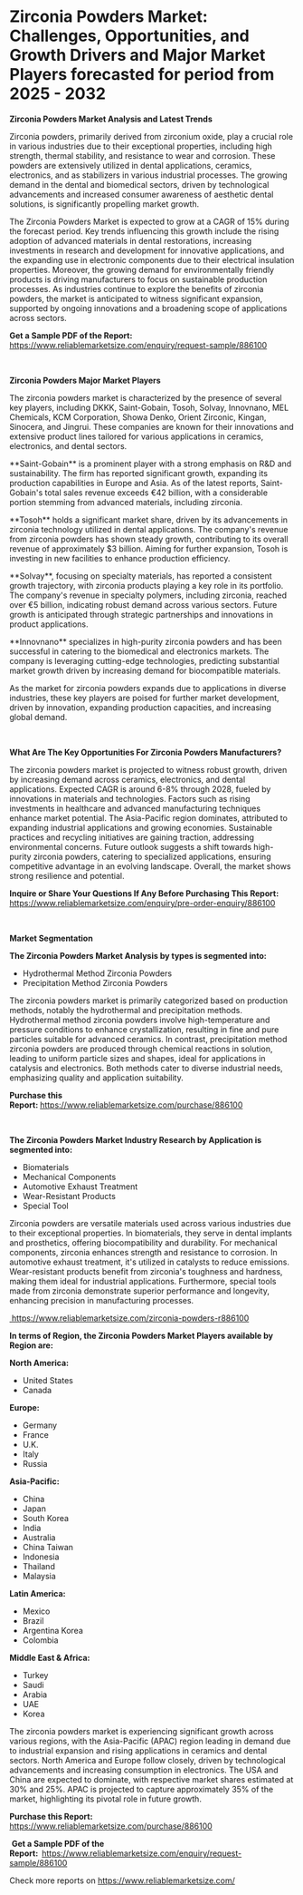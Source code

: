 <p><h1>Zirconia Powders Market: Challenges, Opportunities, and Growth Drivers and Major Market Players forecasted for period from 2025 - 2032</h1></p><p><strong>Zirconia Powders Market Analysis and Latest Trends</strong></p>
<p><p>Zirconia powders, primarily derived from zirconium oxide, play a crucial role in various industries due to their exceptional properties, including high strength, thermal stability, and resistance to wear and corrosion. These powders are extensively utilized in dental applications, ceramics, electronics, and as stabilizers in various industrial processes. The growing demand in the dental and biomedical sectors, driven by technological advancements and increased consumer awareness of aesthetic dental solutions, is significantly propelling market growth.</p><p>The Zirconia Powders Market is expected to grow at a CAGR of 15% during the forecast period. Key trends influencing this growth include the rising adoption of advanced materials in dental restorations, increasing investments in research and development for innovative applications, and the expanding use in electronic components due to their electrical insulation properties. Moreover, the growing demand for environmentally friendly products is driving manufacturers to focus on sustainable production processes. As industries continue to explore the benefits of zirconia powders, the market is anticipated to witness significant expansion, supported by ongoing innovations and a broadening scope of applications across sectors.</p></p>
<p><strong>Get a Sample PDF of the Report:&nbsp;</strong> <a href="https://www.reliablemarketsize.com/enquiry/request-sample/886100?utm_campaign=1884&utm_medium=2&utm_source=Github&utm_content=ia&utm_term=30012025&utm_id=zirconia-powders">https://www.reliablemarketsize.com/enquiry/request-sample/886100</a></p>
<p>&nbsp;</p>
<p><strong>Zirconia Powders Major Market Players</strong></p>
<p><p>The zirconia powders market is characterized by the presence of several key players, including DKKK, Saint-Gobain, Tosoh, Solvay, Innovnano, MEL Chemicals, KCM Corporation, Showa Denko, Orient Zirconic, Kingan, Sinocera, and Jingrui. These companies are known for their innovations and extensive product lines tailored for various applications in ceramics, electronics, and dental sectors.</p><p>**Saint-Gobain** is a prominent player with a strong emphasis on R&D and sustainability. The firm has reported significant growth, expanding its production capabilities in Europe and Asia. As of the latest reports, Saint-Gobain's total sales revenue exceeds €42 billion, with a considerable portion stemming from advanced materials, including zirconia.</p><p>**Tosoh** holds a significant market share, driven by its advancements in zirconia technology utilized in dental applications. The company's revenue from zirconia powders has shown steady growth, contributing to its overall revenue of approximately $3 billion. Aiming for further expansion, Tosoh is investing in new facilities to enhance production efficiency.</p><p>**Solvay**, focusing on specialty materials, has reported a consistent growth trajectory, with zirconia products playing a key role in its portfolio. The company's revenue in specialty polymers, including zirconia, reached over €5 billion, indicating robust demand across various sectors. Future growth is anticipated through strategic partnerships and innovations in product applications.</p><p>**Innovnano** specializes in high-purity zirconia powders and has been successful in catering to the biomedical and electronics markets. The company is leveraging cutting-edge technologies, predicting substantial market growth driven by increasing demand for biocompatible materials.</p><p>As the market for zirconia powders expands due to applications in diverse industries, these key players are poised for further market development, driven by innovation, expanding production capacities, and increasing global demand.</p></p>
<p>&nbsp;</p>
<p><strong>What Are The Key Opportunities For Zirconia Powders Manufacturers?</strong></p>
<p><p>The zirconia powders market is projected to witness robust growth, driven by increasing demand across ceramics, electronics, and dental applications. Expected CAGR is around 6-8% through 2028, fueled by innovations in materials and technologies. Factors such as rising investments in healthcare and advanced manufacturing techniques enhance market potential. The Asia-Pacific region dominates, attributed to expanding industrial applications and growing economies. Sustainable practices and recycling initiatives are gaining traction, addressing environmental concerns. Future outlook suggests a shift towards high-purity zirconia powders, catering to specialized applications, ensuring competitive advantage in an evolving landscape. Overall, the market shows strong resilience and potential.</p></p>
<p><strong>Inquire or Share Your Questions If Any Before Purchasing This Report:</strong> <a href="https://www.reliablemarketsize.com/enquiry/pre-order-enquiry/886100?utm_campaign=1884&utm_medium=2&utm_source=Github&utm_content=ia&utm_term=30012025&utm_id=zirconia-powders">https://www.reliablemarketsize.com/enquiry/pre-order-enquiry/886100</a></p>
<p>&nbsp;</p>
<p><strong>Market Segmentation</strong></p>
<p><strong>The Zirconia Powders Market Analysis by types is segmented into:</strong></p>
<p><ul><li>Hydrothermal Method Zirconia Powders</li><li>Precipitation Method Zirconia Powders</li></ul></p>
<p><p>The zirconia powders market is primarily categorized based on production methods, notably the hydrothermal and precipitation methods. Hydrothermal method zirconia powders involve high-temperature and pressure conditions to enhance crystallization, resulting in fine and pure particles suitable for advanced ceramics. In contrast, precipitation method zirconia powders are produced through chemical reactions in solution, leading to uniform particle sizes and shapes, ideal for applications in catalysis and electronics. Both methods cater to diverse industrial needs, emphasizing quality and application suitability.</p></p>
<p><strong>Purchase this Report:&nbsp;</strong><a href="https://www.reliablemarketsize.com/purchase/886100?utm_campaign=1884&utm_medium=2&utm_source=Github&utm_content=ia&utm_term=30012025&utm_id=zirconia-powders">https://www.reliablemarketsize.com/purchase/886100</a></p>
<p>&nbsp;</p>
<p><strong>The Zirconia Powders Market Industry Research by Application is segmented into:</strong></p>
<p><ul><li>Biomaterials</li><li>Mechanical Components</li><li>Automotive Exhaust Treatment</li><li>Wear-Resistant Products</li><li>Special Tool</li></ul></p>
<p><p>Zirconia powders are versatile materials used across various industries due to their exceptional properties. In biomaterials, they serve in dental implants and prosthetics, offering biocompatibility and durability. For mechanical components, zirconia enhances strength and resistance to corrosion. In automotive exhaust treatment, it's utilized in catalysts to reduce emissions. Wear-resistant products benefit from zirconia's toughness and hardness, making them ideal for industrial applications. Furthermore, special tools made from zirconia demonstrate superior performance and longevity, enhancing precision in manufacturing processes.</p></p>
<p><a href="https://www.reliablemarketsize.com/zirconia-powders-r886100?utm_campaign=1884&utm_medium=2&utm_source=Github&utm_content=ia&utm_term=30012025&utm_id=zirconia-powders">&nbsp;https://www.reliablemarketsize.com/zirconia-powders-r886100</a></p>
<p><strong>In terms of Region, the Zirconia Powders Market Players available by Region are:</strong></p>
<p>
    <p> <strong> North America: </strong>
        <ul>
            <li>United States</li>
            <li>Canada</li>
        </ul>
        </p> 
    <p> <strong> Europe: </strong>
        <ul>
            <li>Germany</li>
            <li>France</li>
            <li>U.K.</li>
            <li>Italy</li>
            <li>Russia</li>
        </ul>
        </p> 
    <p> <strong> Asia-Pacific: </strong>
        <ul>
            <li>China</li>
            <li>Japan</li>
            <li>South Korea</li>
            <li>India</li>
            <li>Australia</li>
            <li>China Taiwan</li>
            <li>Indonesia</li>
            <li>Thailand</li>
            <li>Malaysia</li>
        </ul>
        </p> 
    <p> <strong> Latin America: </strong>
        <ul>
            <li>Mexico</li>
            <li>Brazil</li>
            <li>Argentina Korea</li>
            <li>Colombia</li>
        </ul>
        </p> 
    <p> <strong> Middle East & Africa: </strong>
        <ul>
            <li>Turkey</li>
            <li>Saudi</li>
            <li>Arabia</li>
            <li>UAE</li>
            <li>Korea</li>
        </ul>
    </p>
    </p>
<p><p>The zirconia powders market is experiencing significant growth across various regions, with the Asia-Pacific (APAC) region leading in demand due to industrial expansion and rising applications in ceramics and dental sectors. North America and Europe follow closely, driven by technological advancements and increasing consumption in electronics. The USA and China are expected to dominate, with respective market shares estimated at 30% and 25%. APAC is projected to capture approximately 35% of the market, highlighting its pivotal role in future growth.</p></p>
<p><strong>Purchase this Report: </strong><a href="https://www.reliablemarketsize.com/purchase/886100?utm_campaign=1884&utm_medium=2&utm_source=Github&utm_content=ia&utm_term=30012025&utm_id=zirconia-powders">https://www.reliablemarketsize.com/purchase/886100</a></p>
<p>&nbsp;<strong>Get a Sample PDF of the Report:&nbsp;&nbsp;</strong><a href="https://www.reliablemarketsize.com/enquiry/request-sample/886100?utm_campaign=1884&utm_medium=2&utm_source=Github&utm_content=ia&utm_term=30012025&utm_id=zirconia-powders">https://www.reliablemarketsize.com/enquiry/request-sample/886100</a></p>
<p><strong></strong></p>
<p>Check more reports on <a href="https://www.reliablemarketsize.com/?utm_campaign=1884&utm_medium=2&utm_source=Github&utm_content=ia&utm_term=30012025&utm_id=zirconia-powders">https://www.reliablemarketsize.com/</a></p>